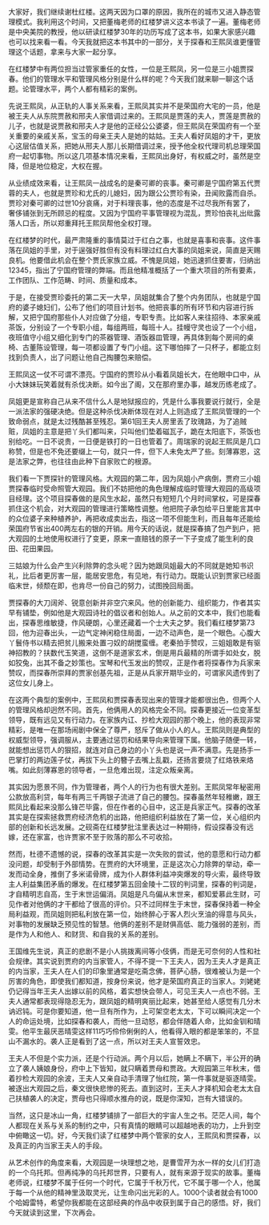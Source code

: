 
大家好，我们继续谢杜红楼。这两天因为口罩的原因，我所在的城市又进入静态管理模式。我利用这个时间，又把董梅老师的红楼梦讲义这本书读了一遍。董梅老师是中央美院的教授，他以研读红楼梦30年的功历写成了这本书，如果大家感兴趣也可以找来看一看。今天我就把这本书其中的一部分，关于探春和王熙凤谁更懂管理这个话题，拿来与大家一起分享。

在红楼梦中有两位担当过管家重任的女性，一位是王熙凤，另一位是三小姐贾探春。他们的管理水平和管理风格分别是什么样的呢？今天我们就来聊一聊这个话题。论管理水平，两个人都有精彩的案例。

先说王熙凤，从正轨的人事关系来看，王熙凤其实并不是荣国府大宅的一员，他是被王夫人从东院贾赦和邢夫人家借调过来的。王熙凤是贾莲的夫人，贾莲是贾赦的儿子，也就是说贾赦和邢夫人才是他的正经公公婆婆，但王熙凤在荣国府有一个至关重要的亲戚关系，宝玉的母亲王夫人是她的姑姑。王夫人看好凤姐的才干，更放心这层估值关系，把她从邢夫人那儿长期借调过来，授予他全权代理司机总理荣国府一起切事物。所以这几项基本情况来看，王熙凤出身好，有权威之时，虽然是空降，但是地位稳定，大权在握。

从业绩成效来看，让王熙凤一战成名的是秦可卿的丧事。秦可卿是宁国府第五代贾蓉的夫人，也就是贾珍和尤氏的儿媳妇，因为跟公公贾珍有染，丑闻败露而自杀。贾珍对秦可卿的过世10分哀痛，对于料理丧事，他的态度是不过尽我所有罢了，奢侈铺张到无所顾忌的程度。又因为宁国府平事管理视为混乱，贾珍怕丧礼出纰露落人口舌，所以郑重拜托王熙凤帮他全权打理。

在红楼梦的时代，最严肃隆重的事情莫过于红白之事，也就是喜事和丧事。这件事落在凤姐的手里，对于逞强好胜但有没有料理过红白大事的凤姐来说，简直是天赐良机。他要借此机会在整个贾氏家族立威。不愧是凤姐，她迅速抓住要害，归纳出12345，指出了宁国府管理的弊端。而且他精准概括了一个重大项目的所有要素，工作团队、工作范畴、时间、质量和成本。

于是，在接受贾珍委托的第二天一大早，凤姐就集合了整个内务团队，也就是宁国府的婆子媳妇们，公布了他们的项目计划书。他把丧事的所有环节和内容进行拆解，又把宁国府那些仆人对应做了分组，专职专责。比如客人来往招待、本家亲戚茶饭，分别设了一个专职小组，每组两班，每班十人。挂幔守灵也设了一个小组，夜班值守小组又细化到专门的茶器管理、酒饭器皿管理，再具体到每个房间的桌椅、古董陈设管理，每一项都设置了专门小组。这下哪怕摔了一只杯子，都能立刻找到负责人，出了问题让他自己掏腰包来赔偿。

王熙凤这一仗不可谓不漂亮。宁国府的贾珍从小看着凤姐长大，在他眼中口中，从小大妹妹玩笑着就有杀伐决断。如今出了阁，又在那府里办事，越发历练老成了。

凤姐更是宣称自己从来不信什么人是地狱报应的，凭是什么事我要说行就行，全是一派法家的强硬决绝。但是这种杀伐决断体现在对人上则造成了王熙凤管理的一个致命弱点，就是太过残酷甚至残忍。第61回王夫人房里丢了玫瑰路，为了追贼赃，凤姐的主意是把丫头们都叫来，只叫他们垫着磁瓦子，跪在太阳底下，茶饭也别给吃。一日不说贵，一日便是铁打的一日也管着了。周瑞家的说起王熙凤是几口称赞，但是也不免还要缀上一句，就只一件，但下人未免太严了些。刻薄寡恩，这是法家之弊，也往往由此种下自家败亡的根源。

我们看一下贾探针的管理风格。大观园的第二年，因为凤姐小产病倒，贾府三小姐贾探春临时受命照管大观园。我们不妨把他的角色理解成临时管理大观园的高级项目经理。这个项目探春做的是风生水起，虽然只有短短几个月时间掌权，可是探春抓住这个机会，对大观园的管理进行策略性调整。他把院子承包给平日里能言其中的众位婆子来种植养护，再把收成卖出去，指这一项不但能生利，而且每年还能给荣国府节省出400两左右的银的开销。用今天的话说，就是探春搞了包产到户，把大观园的土地使用权进行了变更，原来一直赔钱的原子一下子变成了能生利的良田、花田果园。

三姑娘为什么会产生兴利除弊的念头呢？因为她跟凤姐最大的不同就是她知书识礼，比后者更厉害一层，能居安思危，有见地，有行动力。既能认识到贾家已经面临末世，倾颓在即，也肯尽一份自己的努力，试图挽回局面。

贾探春的大刀阔斧、锐意创新并非空穴来风。他的创新能力、组织能力，作者其实早有铺垫，例如他是大观园诗社的倡议者和创始人。从之前的文本中，我们也能看出，探春思维敏捷，作风硬朗，心里还藏着一个士大夫之梦。我们看红楼梦第73回，他为迎春出头，一边气定神闲稳住局面，一边不动声色，是一个眼色。心腹大丫鬟侍书以精去把贫儿搬来处置刁奴的胡搅蛮缠。老秦拍手赞叹，三姐姐敢是有驱神招教的？扶数代玉笑道，这倒不是道家玄术，倒是用兵最精的所谓手如处女，脱如狡兔，出其不备之妙策也。宝琴和代玉发出的赞叹，正是作者将探春作为兵家来赞叹，而探春所崇拜的贾家创基先祖，正是从兵家开期毕业的，可谓家风遗传到了这位女儿身上。

在这两个典型的案例中，王熙凤和贾探春表现出来的管理才能都很出色，但两个人的管理风格却迥然不同。首先，他俩用人的风格完全不同。探春更接近一位变革型领导，既有远见又有行动力。在家族内讧、抄检大观园的那个晚上，他的表现非常精彩，是唯一在那场闹剧中保全了尊严，怒斥了做从小人的人。王熙凤则是典型的权威型领导，强调服从，主要通过惩罚和结果导向来管理下属。他脑子随便一转，就能想出惩罚人的狠招，就连对自己身边的小丫头也是说一声不满意。先是扬手一巴掌打的两边莲子仗，再拔下头上的簪子去嘴上乱戳，还扬言要烧了红烙铁来烙嘴。如此刻薄寡恩的领导者，一旦危难出现，注定众叛亲离。

其实因为愿景不同，作为管理者，两个人的行为也有很大差别。王熙凤常年秘密用公款放高利贷，每年有两三千两银子流进了自己的腰包。探春虽然年轻稚嫩，跟王熙凤比看起来没那么锋芒毕露，但在作者的心目中，这正是兵家正气。探春的改革其实是在探索拯救贾府经济危机的出路，他把组织利益放在了第一位，关心组织内部的创新和长远发展。之砚斋在红楼梦批注里表达过一种期待，假设探春没有远嫁，还在家富，也许贾家不至于败落的那么不可收拾。

然而，杜德不遗憾的说，探春的改革其实是一次失败的尝试，他的意愿和行动力都没问题，却受制于外部情势。在贾府的大环境里，正是这次心力除弊的举动，牵一发而动全身，推倒了多米诺骨牌，成为仆人群体利益冲突爆发的导火索，最终导致主人利益集团矛盾的爆发。在红楼梦第五回金陵十二钗的判词里，探春的判词是，才自精明志自高，生于末世运偏消。凤姐是凡鸟偏从末世来，都知爱慕此生财，可见作者对他俩的才干都给了很高的评价。只不过同样生于末世，探春保持着一种全局利益观，而凤姐则把私利放在第一位，始终醉心于客人烈火烹油的得意与风头，对事物的发展缺乏预见性的智慧。他俩的差别不是财俱高低、能力强弱的差别，而是作为人和他人、和财货、和自我的关系的差别。

王国维先生说，真正的悲剧不是小人挑拨离间等小伎俩，而是无可奈何的人性和社会规律。其实说到贾府的内当家管人，不得不提一下王夫人，因为王夫人才是真正的内当家，王夫人在人们的印象里通常是吃斋念佛，菩萨心肠，很难被认为是一个厉害的角色，即使我们都知道，按身份来说，他才是荣国府真正的当家人。刘姥姥仍记得当年王夫人出嫁以前的风格，着实想快会带人，可见王夫人一点也不弱。王夫人通常都表现得隐忍无为，跟凤姐的精明爽丽比起来，她甚至给人感觉有几分木讷迟钝。可是你要知道，他一旦有所作为，上可架空老太太，下可以瞬间决定一个人的命运处境，比如探春和袭人，而他一旦动怒，都会伴随着人命，比如金钏和晴雯。他平生最厌恶晴雯这样11巧巧伶伶俐俐的人，他看得入眼的都是笨笨的，不显山不漏水的。袭人正是看到了这一点，所以对王夫人宣誓效忠。

王夫人不但是个实力派，还是个行动派。两个月以后，她瞒上不瞒下，半公开的确立了袭人姨娘身份，府中上下皆知，就只瞒着贾母和贾政。大观园第三年秋末，借着抄检大观园的余波，王夫人又亲自动手清理了怡红院，第一件事就是驱逐晴雯。被逐出大观园之后，秦文很快悲惨的死去。直到这时，王夫人才择机知会老太太自己扶植袭人的决定，贾母也只得顺水推舟的说，既是你深知，岂有大错误的。

当然，这只是冰山一角，红楼梦铺排了一部巨大的宇宙人生之书。茫茫人间，每个人都现在关系与关系的制约之中，只有真情的眼睛可以超越地表的功力，上升到空中俯瞰这一切。好，今天我们读了红楼梦中两个管家的女人，王熙凤和贾探春，以及真正的内当家王夫人的手段。

从艺术创作的角度来看，大观园是一块理想之地，是曹雪芹为水一样的女儿们打造的一个乌托邦。但再纯净的乌托邦世界，只要有人，就有来源于现实的故事。董梅老师说，红楼梦不属于任何一个时代，它属于千秋万代，它不属于哪一个人，他属于每一个从他的精神里汲取灵光，让生命闪出光彩的人。1000个读者就会有1000个哈姆雷特，希望你我都能在这部经典的作品中收获到属于自己的感悟。好，我们今天就读到这里，下次再会。


